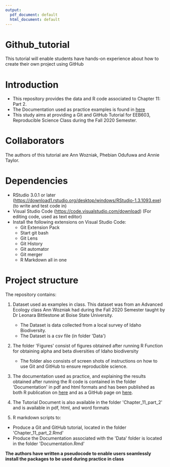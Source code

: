 ```yaml
---
output:
  pdf_document: default
  html_document: default
---
```

# Github_tutorial

This tutorial will enable students have hands-on experience about how to create their own project using GitHub

# Introduction

- This repository provides the data and R code associated to Chapter 11: Part 2. 
- The Documentation used as practice examples is found in [here](https://phebianodufuwa.github.io/HTMLpages/Documentation.html) 
- This study aims at providing a Git and GitHub Tutorial for EEB603, Reproducible Science Class during the Fall 2020 Semester.

# Collaborators

The authors of this tutorial are Ann Wozniak, Phebian Odufuwa and Annie Taylor.

# Dependencies
* RStudio 3.0.1 or later (https://download1.rstudio.org/desktop/windows/RStudio-1.3.1093.exe) (to write and test code in)
* Visual Studio Code (https://code.visualstudio.com/download) (For editing code, used as text editor)
* Install the following extensions on Visual Studio Code:
  - Git Extension Pack
  - Start git bash
  - Git Lens
  - Git History
  - Git automator
  - Git merger
  - R Markdown all in one

# Project structure

The repository contains:
  
  1. Dataset used as examples in class. This dataset was from an Advanced Ecology class Ann Wozniak had during the Fall 2020 Semester taught by Dr Leonara Bittlestone at Boise State University.
     - The Dataset is data collected from a local survey of Idaho Biodiversity.
     - The Dataset is a csv file (in folder 'Data')
  
  2. The folder 'Figures' consist of figures obtained after running R Function for obtaining alpha and beta diversities of Idaho biodiversity
     - The folder also consists of screen shots of instructions on how to use Git and GitHub to ensure reproducible science.
  3. The documentation used as practice, and explaining the results obtained after running the R code is contained in the folder 'Documentation' in pdf and html formats and has been published as both R publication on [here](https://rpubs.com/Phebie/682307) and as a GitHub page on [here](https://phebianodufuwa.github.io/HTMLpages/Documentation.html).   
  
  4. The Tutorial Document is also available in the folder 'Chapter_11_part_2' and is available in pdf, html, and word formats
  
  5. R markdown scripts to:
  - Produce a Git and GitHub tutorial, located in the folder 'Chapter_11_part_2.Rmd'
  - Produce the Documentation associated with the 'Data' folder is located in the folder 'Documentation.Rmd'
  
  **The authors have written a pseudocode to enable users seamlessly install the packages to be used during practice in class**
